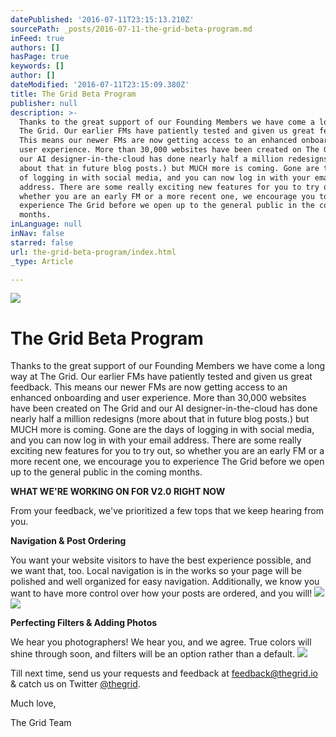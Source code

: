 ```yaml
---
datePublished: '2016-07-11T23:15:13.210Z'
sourcePath: _posts/2016-07-11-the-grid-beta-program.md
inFeed: true
authors: []
hasPage: true
keywords: []
author: []
dateModified: '2016-07-11T23:15:09.380Z'
title: The Grid Beta Program
publisher: null
description: >-
  Thanks to the great support of our Founding Members we have come a long way at
  The Grid. Our earlier FMs have patiently tested and given us great feedback.
  This means our newer FMs are now getting access to an enhanced onboarding and
  user experience. More than 30,000 websites have been created on The Grid and
  our AI designer-in-the-cloud has done nearly half a million redesigns (more
  about that in future blog posts.) but MUCH more is coming. Gone are the days
  of logging in with social media, and you can now log in with your email
  address. There are some really exciting new features for you to try out, so
  whether you are an early FM or a more recent one, we encourage you to
  experience The Grid before we open up to the general public in the coming
  months.
inLanguage: null
inNav: false
starred: false
url: the-grid-beta-program/index.html
_type: Article

---
```

![](https://the-grid-user-content.s3-us-west-2.amazonaws.com/58347904-a501-403a-b1dc-a0945ab356b8.gif)

# **The Grid Beta Program**

Thanks to the great support of our Founding Members we have come a long way at The Grid. Our earlier FMs have patiently tested and given us great feedback. This means our newer FMs are now getting access to an enhanced onboarding and user experience. More than 30,000 websites have been created on The Grid and our AI designer-in-the-cloud has done nearly half a million redesigns (more about that in future blog posts.) but MUCH more is coming. Gone are the days of logging in with social media, and you can now log in with your email address. There are some really exciting new features for you to try out, so whether you are an early FM or a more recent one, we encourage you to experience The Grid before we open up to the general public in the coming months.

**WHAT WE'RE WORKING ON FOR V2.0 RIGHT NOW**

From your feedback, we've prioritized a few tops that we keep hearing from you.

**Navigation & Post Ordering**

You want your website visitors to have the best experience possible, and we want that, too. Local navigation is in the works so your page will be polished and well organized for easy navigation. Additionally, we know you want to have more control over how your posts are ordered, and you will!
![](https://the-grid-user-content.s3-us-west-2.amazonaws.com/8cd0a184-09c7-4a8a-8fc8-7b2c6f862b94.gif)
![](https://the-grid-user-content.s3-us-west-2.amazonaws.com/88127147-59fb-4c4a-ac20-d20343ee1671.gif)

**Perfecting Filters & Adding Photos**

We hear you photographers! We hear you, and we agree. True colors will shine through soon, and filters will be an option rather than a default.
![](https://s3-us-west-2.amazonaws.com/the-grid-img/p/2e93c83186a00f50503be758d6662889aebee617.png)

Till next time, send us your requests and feedback at [feedback@thegrid.io][0] & catch us on Twitter [@thegrid][1].

Much love,

The Grid Team

[0]: mailto:feedback@thegrid.io
[1]: https://twitter.com/thegrid